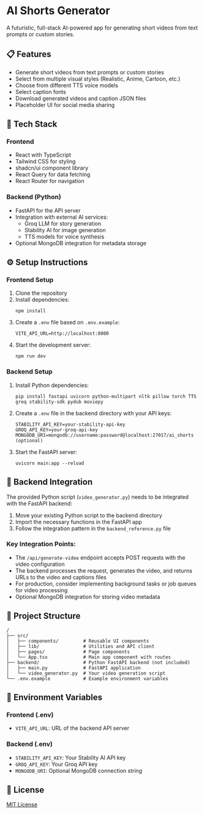 
# AI Shorts Generator

A futuristic, full-stack AI-powered app for generating short videos from text prompts or custom stories.

## 📋 Features

- Generate short videos from text prompts or custom stories
- Select from multiple visual styles (Realistic, Anime, Cartoon, etc.)
- Choose from different TTS voice models
- Select caption fonts
- Download generated videos and caption JSON files
- Placeholder UI for social media sharing

## 🚀 Tech Stack

### Frontend
- React with TypeScript
- Tailwind CSS for styling
- shadcn/ui component library
- React Query for data fetching
- React Router for navigation

### Backend (Python)
- FastAPI for the API server
- Integration with external AI services:
  - Groq LLM for story generation
  - Stability AI for image generation
  - TTS models for voice synthesis
- Optional MongoDB integration for metadata storage

## ⚙️ Setup Instructions

### Frontend Setup

1. Clone the repository
2. Install dependencies:
   ```
   npm install
   ```
3. Create a `.env` file based on `.env.example`:
   ```
   VITE_API_URL=http://localhost:8000
   ```
4. Start the development server:
   ```
   npm run dev
   ```

### Backend Setup

1. Install Python dependencies:
   ```
   pip install fastapi uvicorn python-multipart nltk pillow torch TTS groq stability-sdk pydub moviepy
   ```

2. Create a `.env` file in the backend directory with your API keys:
   ```
   STABILITY_API_KEY=your-stability-api-key
   GROQ_API_KEY=your-groq-api-key
   MONGODB_URI=mongodb://username:password@localhost:27017/ai_shorts (optional)
   ```

3. Start the FastAPI server:
   ```
   uvicorn main:app --reload
   ```

## 🔗 Backend Integration

The provided Python script (`video_generator.py`) needs to be integrated with the FastAPI backend:

1. Move your existing Python script to the backend directory
2. Import the necessary functions in the FastAPI app
3. Follow the integration pattern in the `backend_reference.py` file

### Key Integration Points:

- The `/api/generate-video` endpoint accepts POST requests with the video configuration
- The backend processes the request, generates the video, and returns URLs to the video and captions files
- For production, consider implementing background tasks or job queues for video processing
- Optional MongoDB integration for storing video metadata

## 📁 Project Structure

```
/
├── src/
│   ├── components/         # Reusable UI components
│   ├── lib/                # Utilities and API client
│   ├── pages/              # Page components
│   └── App.tsx             # Main app component with routes
├── backend/                # Python FastAPI backend (not included)
│   ├── main.py             # FastAPI application
│   └── video_generator.py  # Your video generation script
└── .env.example            # Example environment variables
```

## 📝 Environment Variables

### Frontend (.env)
- `VITE_API_URL`: URL of the backend API server

### Backend (.env)
- `STABILITY_API_KEY`: Your Stability AI API key
- `GROQ_API_KEY`: Your Groq API key
- `MONGODB_URI`: Optional MongoDB connection string

## 📜 License

[MIT License](LICENSE)
